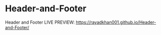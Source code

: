 # Header-and-Footer
Header and Footer
LIVE PREVIEW:
https://rayadkhan001.github.io/Header-and-Footer/
